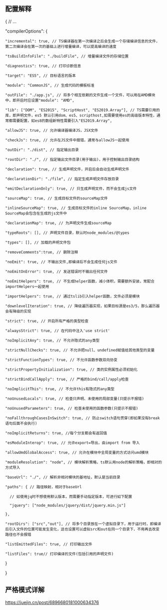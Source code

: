 ## 配置解释

{
// ...

"compilerOptions": {

    "incremental": true, // TS编译器在第一次编译之后会生成一个存储编译信息的文件，第二次编译会在第一次的基础上进行增量编译，可以提高编译的速度

    "tsBuildInfoFile": "./buildFile", // 增量编译文件的存储位置

    "diagnostics": true, // 打印诊断信息

    "target": "ES5", // 目标语言的版本

    "module": "CommonJS", // 生成代码的模板标准

    "outFile": "./app.js", // 将多个相互依赖的文件生成一个文件，可以用在AMD模块中，即开启时应设置"module": "AMD",

    "lib": ["DOM", "ES2015", "ScriptHost", "ES2019.Array"], // TS需要引用的库，即声明文件，es5 默认引用dom、es5、scripthost,如需要使用es的高级版本特性，通常都需要配置，如es8的数组新特性需要引入"ES2019.Array",

    "allowJS": true, // 允许编译器编译JS，JSX文件

    "checkJs": true, // 允许在JS文件中报错，通常与allowJS一起使用

    "outDir": "./dist", // 指定输出目录

    "rootDir": "./", // 指定输出文件目录(用于输出)，用于控制输出目录结构

    "declaration": true, // 生成声明文件，开启后会自动生成声明文件

    "declarationDir": "./file", // 指定生成声明文件存放目录

    "emitDeclarationOnly": true, // 只生成声明文件，而不会生成js文件

    "sourceMap": true, // 生成目标文件的sourceMap文件

    "inlineSourceMap": true, // 生成目标文件的inline SourceMap，inline SourceMap会包含在生成的js文件中

    "declarationMap": true, // 为声明文件生成sourceMap

    "typeRoots": [], // 声明文件目录，默认时node_modules/@types

    "types": [], // 加载的声明文件包

    "removeComments":true, // 删除注释

    "noEmit": true, // 不输出文件,即编译后不会生成任何js文件

    "noEmitOnError": true, // 发送错误时不输出任何文件

    "noEmitHelpers": true, // 不生成helper函数，减小体积，需要额外安装，常配合importHelpers一起使用

    "importHelpers": true, // 通过tslib引入helper函数，文件必须是模块

    "downlevelIteration": true, // 降级遍历器实现，如果目标源是es3/5，那么遍历器会有降级的实现

    "strict": true, // 开启所有严格的类型检查

    "alwaysStrict": true, // 在代码中注入'use strict'

    "noImplicitAny": true, // 不允许隐式的any类型

    "strictNullChecks": true, // 不允许把null、undefined赋值给其他类型的变量

    "strictFunctionTypes": true, // 不允许函数参数双向协变

    "strictPropertyInitialization": true, // 类的实例属性必须初始化

    "strictBindCallApply": true, // 严格的bind/call/apply检查

    "noImplicitThis": true, // 不允许this有隐式的any类型

    "noUnusedLocals": true, // 检查只声明、未使用的局部变量(只提示不报错)

    "noUnusedParameters": true, // 检查未使用的函数参数(只提示不报错)

    "noFallthroughCasesInSwitch": true, // 防止switch语句贯穿(即如果没有break语句后面不会执行)

    "noImplicitReturns": true, //每个分支都会有返回值

    "esModuleInterop": true, // 允许export=导出，由import from 导入

    "allowUmdGlobalAccess": true, // 允许在模块中全局变量的方式访问umd模块

    "moduleResolution": "node", // 模块解析策略，ts默认用node的解析策略，即相对的方式导入

    "baseUrl": "./", // 解析非相对模块的基地址，默认是当前目录

    "paths": { // 路径映射，相对于baseUrl

      // 如使用jq时不想使用默认版本，而需要手动指定版本，可进行如下配置

      "jquery": ["node_modules/jquery/dist/jquery.min.js"]

    },

    "rootDirs": ["src","out"], // 将多个目录放在一个虚拟目录下，用于运行时，即编译后引入文件的位置可能发生变化，这也设置可以虚拟src和out在同一个目录下，不用再去改变路径也不会报错

    "listEmittedFiles": true, // 打印输出文件

    "listFiles": true// 打印编译的文件(包括引用的声明文件)

}

}

## 严格模式详解

https://juejin.cn/post/6896680181000634376
